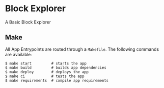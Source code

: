 # Block Explorer

A Basic Block Explorer

## Make
All App Entrypoints are routed through a `Makefile`. The following commands are available:
```shell
$ make start         # starts the app
$ make build         # builds app dependencies
$ make deploy        # deploys the app
$ make ci            # tests the app
$ make requirements  # compile app requirements
```